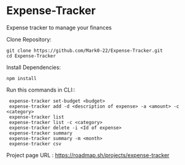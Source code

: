 # Expense-Tracker
Expense tracker to manage your finances

Clone Repository:

    git clone https://github.com/Mark0-22/Expense-Tracker.git
    cd Expense-Tracker
   
Install Dependencies:

    npm install  

Run this commands in CLI::

     expense-tracker set-budget <budget>
     expense-tracker add -d <description of expense> -a <amount> -c <category>
     expense-tracker list
     expense-tracker list -c <category>
     expense-tracker delete -i <Id of expense>
     expense-tracker summary
     expense-tracker summary -m <month>
     expense-tracker csv

Project page URL : https://roadmap.sh/projects/expense-tracker